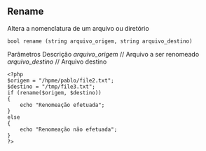 ## Rename

Altera a nomenclatura de um arquivo ou diretório
```
bool rename (string arquivo_origem, string arquivo_destino)
```

Parâmetros              Descrição
*arquivo_origem*        // Arquivo a ser renomeado
*arquivo_destino*       // Arquivo destino

```
<?php
$origem = "/hpme/pablo/file2.txt";
$destino = "/tmp/file3.txt";
if (rename($origem, $destino))
{
    echo "Renomeação efetuada";
}
else
{
    echo "Renomeação não efetuada";
}
?>
```